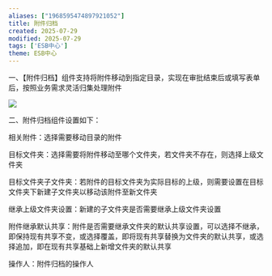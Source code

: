 ```yaml
---
aliases: ["1968595474897921052"]
title: 附件归档
created: 2025-07-29
modified: 2025-07-29
tags: ['ESB中心']
theme: ESB中心
---
```


一、【附件归档】组件支持将附件移动到指定目录，实现在审批结束后或填写表单后，按照业务需求灵活归集处理附件

![](https://myhelpdoc.oss-cn-heyuan.aliyuncs.com/mdimages/69e4b6b65800c9b92584ddf7f636a583.jpg)

二、附件归档组件设置如下：

相关附件：选择需要移动目录的附件

目标文件夹：选择需要将附件移动至哪个文件夹，若文件夹不存在，则选择上级文件夹

目标文件夹子文件夹：若附件的目标文件夹为实际目标的上级，则需要设置在目标文件夹下新建子文件夹以移动该附件至新文件夹

继承上级文件夹设置：新建的子文件夹是否需要继承上级文件夹设置

附件继承默认共享：附件是否需要继承文件夹的默认共享设置，可以选择不继承，即保持现有共享不变，或选择覆盖，即将现有共享替换为文件夹的默认共享，或选择追加，即在现有共享基础上新增文件夹的默认共享

操作人：附件归档的操作人

